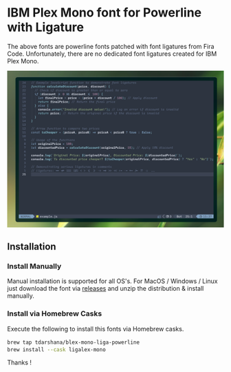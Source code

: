 # IBM Plex Mono font for Powerline with Ligature

The above fonts are powerline fonts patched with font ligatures from Fira Code. Unfortunately, there are no dedicated font ligatures created for IBM Plex Mono.

![screenshot](./img/screenshot.png)

## Installation

### Install Manually

Manual installation is supported for all OS's. For MacOS / Windows / Linux just download the font via [releases](https://github.com/tdarshana/homebrew-blex-mono-liga-powerline/releases/tag/rel-v0.1) and unzip the distribution & install manually.

### Install via Homebrew Casks

Execute the following to install this fonts via Homebrew casks. 

```bash
brew tap tdarshana/blex-mono-liga-powerline
brew install --cask ligalex-mono
```

Thanks !
